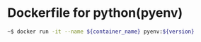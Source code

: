 # Dockerfile for python(pyenv)

```bash
~$ docker run -it --name ${container_name} pyenv:${version}
```
